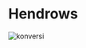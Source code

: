 # Hendrows

![konversi](https://user-images.githubusercontent.com/47085171/51828265-d10fad00-231d-11e9-94e0-8f22a5b7b47e.PNG)
